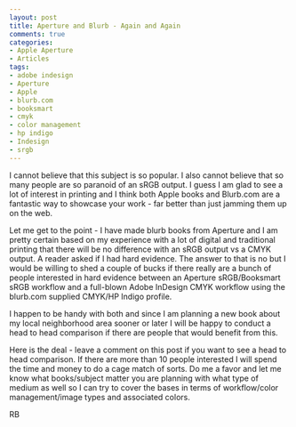 ```yaml
---
layout: post
title: Aperture and Blurb - Again and Again
comments: true
categories:
- Apple Aperture
- Articles
tags:
- adobe indesign
- Aperture
- Apple
- blurb.com
- booksmart
- cmyk
- color management
- hp indigo
- Indesign
- srgb
---
```

I cannot believe that this subject is so popular. I also cannot believe that so many people are so paranoid of an sRGB output. I guess I am glad to see a lot of interest in printing and I think both Apple books and Blurb.com are a fantastic way to showcase your work - far better than just jamming them up on the web.

Let me get to the point - I have made blurb books from Aperture and I am pretty certain based on my experience with a lot of digital and traditional printing that there will be no difference with an sRGB output vs a CMYK output. A reader asked if I had hard evidence. The answer to that is no but I would be willing to shed a couple of bucks if there really are a bunch of people interested in hard evidence between an Aperture sRGB/Booksmart sRGB workflow and a full-blown Adobe InDesign CMYK workflow using the blurb.com supplied CMYK/HP Indigo profile.

I happen to be handy with both and since I am planning a new book about my local neighborhood area sooner or later I will be happy to conduct a head to head comparison if there are people that would benefit from this.

Here is the deal - leave a comment on this post if you want to see a head to head comparison. If there are more than 10 people interested I will spend the time and money to do a cage match of sorts. Do me a favor and let me know what books/subject matter you are planning with what type of medium as well so I can try to cover the bases in terms of workflow/color management/image types and associated colors.

RB